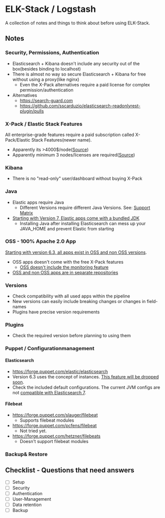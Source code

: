 # ELK-Stack / Logstash

A collection of notes and things to think about before using ELK-Stack.

## Notes

### Security, Permissions, Authentication

- Elasticsearch + Kibana doesn't include any security out of the box(besides binding to localhost)
- There is almost no way so secure Elasticsearch + Kibana for free without using a proxy(like nginx)
    - Even the X-Pack alternatives require a paid license for complex permission/authentication
- Alternatives
    - https://search-guard.com
    - https://github.com/sscarduzio/elasticsearch-readonlyrest-plugin/pulls

### X-Pack / Elastic Stack Features

All enterprise-grade features require a paid subscription called X-Pack/Elastic Stack Features(newer name).

- Apparently its >4000$/node([Source](https://www.reddit.com/r/elasticsearch/comments/62n2h6/pricing_for_xpack_gold/))
- Apparently minimum 3 nodes/licenses are required([Source](https://www.reddit.com/r/elasticsearch/comments/62n2h6/pricing_for_xpack_gold/))

### Kibana

- There is no "read-only" user/dashboard without buying X-Pack

### Java

- Elastic apps require Java
    - Different Versions require different Java Versions. See: [Support Matrix](https://www.elastic.co/support/matrix#matrix_jvm)
- [Starting with Version 7, Elastic apps come with a bundled JDK](https://www.elastic.co/de/blog/elasticsearch-7-0-0-released)
    - Installing Java after installing Elasticsearch can mess up your JAVA_HOME and prevent Elastic from starting

### OSS - 100% Apache 2.0 App

[Starting with version 6.3, all apps exist in OSS and non OSS versions](https://www.elastic.co/de/products/x-pack/open).

- OSS apps doesn't come with the free X-Pack features
    - [OSS doesn't include the monitoring feature](https://www.elastic.co/guide/en/kibana/current/monitoring-settings-kb.html)
- [OSS and non OSS apps are in separate repositories](https://www.elastic.co/guide/en/elasticsearch/reference/current/deb.html)

### Versions

- Check compatibility with all used apps within the pipeline
- New versions can easily include breaking changes or changes in field-names
- Plugins have precise version requirements

### Plugins

- Check the required version before planning to using them

### Puppet / Configurationmanagement

#### Elasticsearch

- https://forge.puppet.com/elastic/elasticsearch
- Version 6.3 uses the concept of instances. [This feature will be dropped soon](https://github.com/elastic/puppet-elasticsearch/issues/1025).
- Check the included default configurations. The current JVM configs are not [compatible with Elasticsearch 7](https://github.com/elastic/puppet-elasticsearch/issues/1032).

#### Filebeat

- https://forge.puppet.com/slauger/filebeat
    - Supports filebeat modules
- https://forge.puppet.com/pcfens/filebeat
    - Not tried yet.
- https://forge.puppet.com/hetzner/filebeats
    - Doesn't support filebeat modules

### Backup& Restore

## Checklist - Questions that need answers

- [ ] Setup
- [ ] Security
- [ ] Authentication
- [ ] User-Management
- [ ] Data retention
- [ ] Backup
